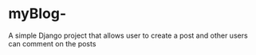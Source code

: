 # myBlog-
A simple Django project that allows user to create a post and other users can comment on the posts
